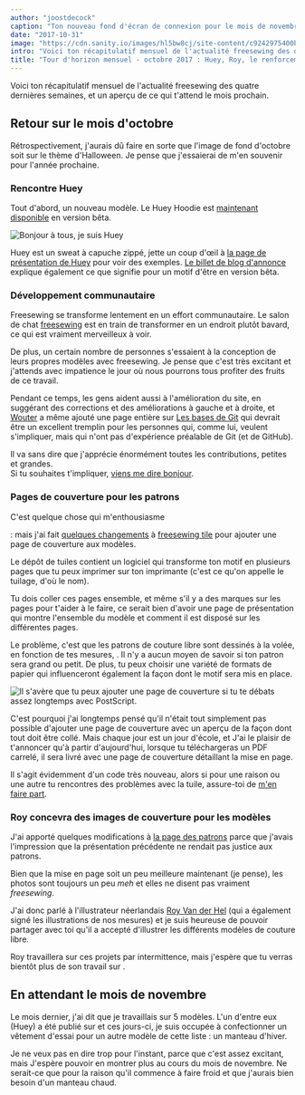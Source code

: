 ```yaml
---
author: "joostdecock"
caption: "Ton nouveau fond d'écran de connexion pour le mois de novembre"
date: "2017-10-31"
image: "https://cdn.sanity.io/images/hl5bw8cj/site-content/c9242975400bf885feef0b6ddc3b2bc0ce901638-2000x1500.jpg"
intro: "Voici ton récapitulatif mensuel de l'actualité freesewing des quatre dernières semaines, et un aperçu de ce qui t'attend le mois prochain."
title: "Tour d'horizon mensuel - octobre 2017 : Huey, Roy, le renforcement de la communauté et les pages de garde à motifs."
---
```


Voici ton récapitulatif mensuel de l'actualité freesewing des quatre dernières semaines, et un aperçu de ce qui t'attend le mois prochain.

## Retour sur le mois d'octobre
Rétrospectivement, j'aurais dû faire en sorte que l'image de fond d'octobre soit sur le thème d'Halloween. Je pense que j'essaierai de m'en souvenir pour l'année prochaine.

### Rencontre Huey

Tout d'abord, un nouveau modèle. Le Huey Hoodie est [maintenant disponible](/patterns/huey) en version bêta.

![Bonjour à tous, je suis Huey](https://posts.freesewing.org/uploads/huey_b410125cba.jpg)

Huey est un sweat à capuche zippé, jette un coup d'œil à [la page de présentation de Huey](/showcase/pattern/huey) pour voir des exemples. [Le billet de blog d'annonce](/blog/huey-hoodie-beta/) explique également ce que signifie pour un motif d'être en version bêta.

### Développement communautaire

Freesewing se transforme lentement en un effort communautaire. Le salon de chat [freesewing](https://chat.freesewing.org/) est en train de transformer en un endroit plutôt bavard, ce qui est vraiment merveilleux à voir.

De plus, un certain nombre de personnes s'essaient à la conception de leurs propres modèles avec freesewing. Je pense que c'est très excitant et j'attends avec impatience le jour où nous pourrons tous profiter des fruits de ce travail.

Pendant ce temps, les gens aident aussi à l'amélioration du site, en suggérant des corrections et des améliorations à gauche et à droite, et [Wouter](/users/xdpug) a même ajouté une page entière sur [Les bases de Git](/docs/git-basics) qui devrait être un excellent tremplin pour les personnes qui, comme lui, veulent s'impliquer, mais qui n'ont pas d'expérience préalable de Git (et de GitHub).

Il va sans dire que j'apprécie énormément toutes les contributions, petites et grandes.  
Si tu souhaites t'impliquer, [viens me dire bonjour](https://chat.freesewing.org/).

### Pages de couverture pour les patrons

C'est quelque chose qui m'enthousiasme

: mais j'ai fait [quelques changements](https://github.com/freesewing/tile/commit/9d2b11e7a9f0d08b890a04eced989f0b432d2c53) à [freesewing tile](https://github.com/freesewing/tile) pour ajouter une page de couverture aux modèles. 

Le dépôt de tuiles contient un logiciel qui transforme ton motif en plusieurs pages que tu peux imprimer sur ton imprimante (c'est ce qu'on appelle le tuilage, d'où le nom).

Tu dois coller ces pages ensemble, et même s'il y a des marques sur les pages pour t'aider à le faire, ce serait bien d'avoir une page de présentation qui montre l'ensemble du modèle et comment il est disposé sur les différentes pages.

Le problème, c'est que les patrons de couture libre sont dessinés à la volée, en fonction de tes mesures, . Il n'y a aucun moyen de savoir si ton patron sera grand ou petit. De plus, tu peux choisir une variété de formats de papier qui influenceront également la façon dont le motif sera mis en place.

![Il s'avère que tu peux ajouter une page de couverture si tu te débats assez longtemps avec PostScript.](https://posts.freesewing.org/uploads/tile_6dccb4de24.jpg)

C'est pourquoi j'ai longtemps pensé qu'il n'était tout simplement pas possible d'ajouter une page de couverture avec un aperçu de la façon dont tout doit être collé. Mais chaque jour est un jour d'école, et J'ai le plaisir de t'annoncer qu'à partir d'aujourd'hui, lorsque tu téléchargeras un PDF carrelé, il sera livré avec une page de couverture détaillant la mise en page.

Il s'agit évidemment d'un code très nouveau, alors si pour une raison ou une autre tu rencontres des problèmes avec la tuile, assure-toi de [m'en faire part](https://github.com/freesewing/tile/issues/new).



### Roy concevra des images de couverture pour les modèles

J'ai apporté quelques modifications à [la page des patrons](/patterns/) parce que j'avais l'impression que la présentation précédente ne rendait pas justice aux patrons.

Bien que la mise en page soit un peu meilleure maintenant (je pense), les photos sont toujours un peu *meh* et elles ne disent pas vraiment *freesewing*.

J'ai donc parlé à l'illustrateur néerlandais [Roy Van der Hel](https://royvdhel-art.deviantart.com/) (qui a également signé les illustrations de nos mesures) et je suis heureuse de pouvoir partager avec toi qu'il a accepté d'illustrer les différents modèles de couture libre.

Roy travaillera sur ces projets par intermittence, mais j'espère que tu verras bientôt plus de son travail sur .



## En attendant le mois de novembre

Le mois dernier, j'ai dit que je travaillais sur 5 modèles. L'un d'entre eux (Huey) a été publié sur et ces jours-ci, je suis occupée à confectionner un vêtement d'essai pour un autre modèle de cette liste : un manteau d'hiver.

Je ne veux pas en dire trop pour l'instant, parce que c'est assez excitant, mais J'espère pouvoir en montrer plus au cours du mois de novembre. Ne serait-ce que pour la raison qu'il commence à faire froid et que j'aurais bien besoin d'un manteau chaud.

